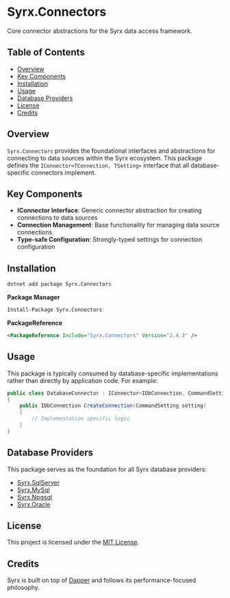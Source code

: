 # Syrx.Connectors

Core connector abstractions for the Syrx data access framework.

## Table of Contents

- [Overview](#overview)
- [Key Components](#key-components)
- [Installation](#installation)
- [Usage](#usage)
- [Database Providers](#database-providers)
- [License](#license)
- [Credits](#credits)

## Overview

`Syrx.Connectors` provides the foundational interfaces and abstractions for connecting to data sources within the Syrx ecosystem. This package defines the `IConnector<TConnection, TSetting>` interface that all database-specific connectors implement.

## Key Components

- **IConnector Interface**: Generic connector abstraction for creating connections to data sources
- **Connection Management**: Base functionality for managing data source connections
- **Type-safe Configuration**: Strongly-typed settings for connection configuration

## Installation

```bash
dotnet add package Syrx.Connectors
```

**Package Manager**
```bash
Install-Package Syrx.Connectors
```

**PackageReference**
```xml
<PackageReference Include="Syrx.Connectors" Version="2.4.3" />
```

## Usage

This package is typically consumed by database-specific implementations rather than directly by application code. For example:

```csharp
public class DatabaseConnector : IConnector<IDbConnection, CommandSetting>
{
    public IDbConnection CreateConnection(CommandSetting setting)
    {
        // Implementation specific logic
    }
}
```

## Database Providers

This package serves as the foundation for all Syrx database providers:
- [Syrx.SqlServer](https://www.nuget.org/packages/Syrx.SqlServer/)
- [Syrx.MySql](https://www.nuget.org/packages/Syrx.MySql/)
- [Syrx.Npgsql](https://www.nuget.org/packages/Syrx.Npgsql/)
- [Syrx.Oracle](https://www.nuget.org/packages/Syrx.Oracle/)

## License

This project is licensed under the [MIT License](https://github.com/Syrx/Syrx/blob/main/LICENSE).

## Credits

Syrx is built on top of [Dapper](https://github.com/DapperLib/Dapper) and follows its performance-focused philosophy.